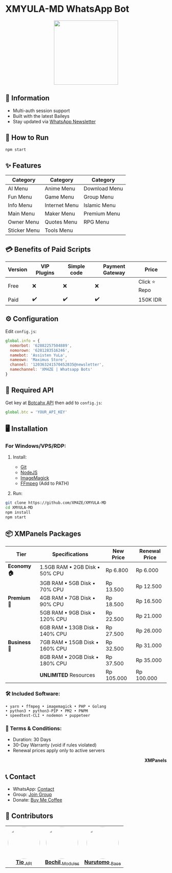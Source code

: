 # XMYULA-MD WhatsApp Bot

<div align="center">
  <img src="https://github.com/XM4ZE/DATABASE/blob/master/wallpaper/eula-genshin.gif?raw=true" width="200" height="200"/>
</div>

## 📌 Information
- Multi-auth session support
- Built with the latest Baileys
- Stay updated via [WhatsApp Newsletter](https://whatsapp.com/channel/0029VaL28ZqFSAtCdSU5EX0M)

## 🚀 How to Run
```bash
npm start
```

## ✨ Features
| Category       | Category       | Category       |
|----------------|----------------|----------------|
| AI Menu        | Anime Menu     | Download Menu  |
| Fun Menu       | Game Menu      | Group Menu     |
| Info Menu      | Internet Menu  | Islamic Menu   |
| Main Menu      | Maker Menu     | Premium Menu   |
| Owner Menu     | Quotes Menu    | RPG Menu       |
| Sticker Menu   | Tools Menu     |                |

## 💳 Benefits of Paid Scripts
| Version       | VIP Plugins | Simple code | Payment Gateway | Price     |
|---------------|------------|-------------|-----------------|-----------|
| Free          | ❌         | ❌          | ❌              | Click ⭐ Repo |
| Paid          | ✔️         | ✔️          | ✔️              | 150K IDR  |

## ⚙️ Configuration
Edit `config.js`:
```javascript
global.info = {
  nomorbot: '62882257504889',
  nomorown: '6281283516246',
  namebot: 'Assisten YuLa',
  nameown: 'Maximus Store',
  channel: '120363241570452835@newsletter',
  namechannel: 'XM4ZE | Whatsapp Bots'
}
```

## 🔑 Required API
Get key at [Botcahx API](https://api.botcahx.eu.org) then add to `config.js`:
```javascript
global.btc = 'YOUR_API_KEY'
```

## 🖥️ Installation
### For Windows/VPS/RDP:
1. Install:
   - [Git](https://git-scm.com/downloads)
   - [NodeJS](https://nodejs.org/en/download)
   - [ImageMagick](https://imagemagick.org/script/download.php)
   - [FFmpeg](https://ffmpeg.org/download.html) (Add to PATH)

2. Run:
```bash
git clone https://github.com/XM4ZE/XMYULA-MD
cd XMYULA-MD
npm install
npm start
```

## 📦 XMPanels Packages
| Tier          | Specifications            | New Price  | Renewal Price |
|---------------|---------------------------|------------|---------------|
| **Economy 🏠** | 1.5GB RAM • 2GB Disk • 50% CPU | Rp 6.800 | Rp 6.000 |
|               | 3GB RAM • 5GB Disk • 70% CPU   | Rp 13.500 | Rp 12.500 |
| **Premium 🏣** | 4GB RAM • 7GB Disk • 90% CPU   | Rp 18.500 | Rp 16.500 |
|               | 5GB RAM • 9GB Disk • 120% CPU  | Rp 22.500 | Rp 21.000 |
|               | 6GB RAM • 13GB Disk • 140% CPU | Rp 27.500 | Rp 26.000 |
| **Business 🏬**| 7GB RAM • 15GB Disk • 160% CPU | Rp 32.500 | Rp 31.000 |
|               | 8GB RAM • 20GB Disk • 180% CPU | Rp 37.500 | Rp 35.000 |
|               | **UNLIMITED** Resources       | Rp 105.000 | Rp 100.000 |

### 🛠️ Included Software:
```
• yarn • ffmpeg • imagemagick • PHP • Golang 
• python3 • python3-PIP • PM2 • PNPM
• speedtest-CLI • nodemon • puppeteer
```

### 📝 Terms & Conditions:
- Duration: 30 Days
- 30-Day Warranty (void if rules violated)
- Renewal prices apply only to active servers

<p align="right"><strong>XMPanels</strong></p>

## 📞 Contact
- WhatsApp: [Contact](https://wa.me/6281283516246)
- Group: [Join Group](https://chat.whatsapp.com/B8cELUFmR7mLdF7wxP8EsA)
- Donate: [Buy Me Coffee](https://telegra.ph/file/f11ccd2ca8a5136aacfb3.jpg)

## 👥 Contributors
<div align="center">
  <table>
    <tr>
      <td align="center">
        <a href="https://github.com/BOTCAHX">
          <img src="https://github.com/BOTCAHX.png?size=100" width="100" style="border-radius:50%">
          <br>
          <strong>Tio</strong>
          <sub>API</sub>
        </a>
      </td>
      <td align="center">
        <a href="https://github.com/BochilGaming">
          <img src="https://github.com/BochilGaming.png?size=100" width="100" style="border-radius:50%">
          <br>
          <strong>Bochil</strong>
          <sub>Modules</sub>
        </a>
      </td>
      <td align="center">
        <a href="https://github.com/Nurutomo">
          <img src="https://github.com/Nurutomo.png?size=100" width="100" style="border-radius:50%">
          <br>
          <strong>Nurutomo</strong>
          <sub>Base</sub>
        </a>
      </td>
    </tr>
  </table>
</div>